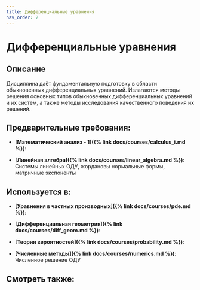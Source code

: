 ```yaml
---
title: Дифференциальные уравнения
nav_order: 2
---
```


# Дифференциальные уравнения


## Описание 
Дисциплина даёт фундаментальную подготовку в области обыкновенных
дифференциальных уравнений. Излагаются методы решения основных типов
обыкновенных дифференциальных уравнений и их систем, а также методы исследования
качественного поведения их решений.


## Предварительные требования:

- **[Математический анализ - 1]({% link docs/courses/calculus_i.md %})**: 

- **[Линейная алгебра]({% link docs/courses/linear_algebra.md %})**: Системы линейных ОДУ, жордановы нормальные формы, матричные экспоненты



## Используется в:

- **[Уравнения в частных производных]({% link docs/courses/pde.md %})**: 

- **[Дифференциальная геометрия]({% link docs/courses/diff_geom.md %})**: 

- **[Теория вероятностей]({% link docs/courses/probability.md %})**: 

- **[Численные методы]({% link docs/courses/numerics.md %})**: Численное решение ОДУ   



## Смотреть также:
